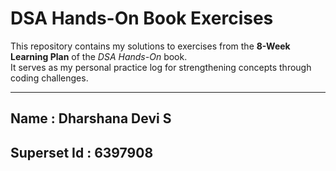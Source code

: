 # DSA Hands-On Book Exercises

This repository contains my solutions to exercises from the **8-Week Learning Plan** of the *DSA Hands-On* book.  
It serves as my personal practice log for strengthening concepts through coding challenges.

---

## Name : Dharshana Devi S
## Superset Id : 6397908

